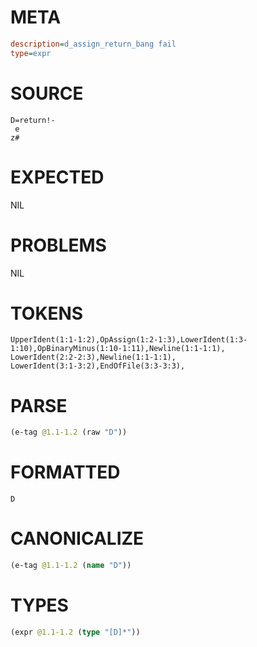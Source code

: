 # META
~~~ini
description=d_assign_return_bang fail
type=expr
~~~
# SOURCE
~~~roc
D=return!-
 e
z#
~~~
# EXPECTED
NIL
# PROBLEMS
NIL
# TOKENS
~~~zig
UpperIdent(1:1-1:2),OpAssign(1:2-1:3),LowerIdent(1:3-1:10),OpBinaryMinus(1:10-1:11),Newline(1:1-1:1),
LowerIdent(2:2-2:3),Newline(1:1-1:1),
LowerIdent(3:1-3:2),EndOfFile(3:3-3:3),
~~~
# PARSE
~~~clojure
(e-tag @1.1-1.2 (raw "D"))
~~~
# FORMATTED
~~~roc
D
~~~
# CANONICALIZE
~~~clojure
(e-tag @1.1-1.2 (name "D"))
~~~
# TYPES
~~~clojure
(expr @1.1-1.2 (type "[D]*"))
~~~
